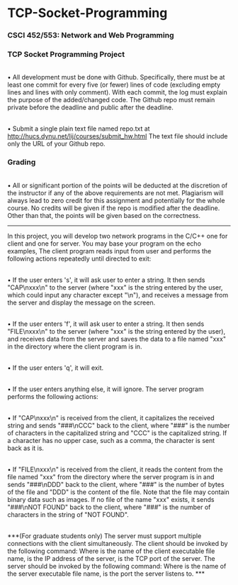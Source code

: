 # TCP-Socket-Programming
### CSCI 452/553: Network and Web Programming
### TCP Socket Programming Project

<br> • All development must be done with Github. Specifically, there must be at least one commit
for every five (or fewer) lines of code (excluding empty lines and lines with only comment).
With each commit, the log must explain the purpose of the added/changed code. The Github
repo must remain private before the deadline and public after the deadline.

<br> • Submit a single plain text file named repo.txt at
http://hucs.dynu.net/lij/courses/submit_hw.html
The text file should include only the URL of your Github repo.

### Grading
<br> • All or significant portion of the points will be deducted at the discretion of the instructor if any
of the above requirements are not met. Plagiarism will always lead to zero credit for this
assignment and potentially for the whole course. No credits will be given if the repo is
modified after the deadline. Other than that, the points will be given based on the correctness.

___________________________________________________________________________________________________________
In this project, you will develop two network programs in the C/C++ one for client and one for
server. You may base your program on the echo examples,
The client program reads input from user and performs the following actions repeatedly until
directed to exit:

<br> • If the user enters 's', it will ask user to enter a string. It then sends "CAP\nxxx\n" to the server
(where "xxx" is the string entered by the user, which could input any character except "\n"),
and receives a message from the server and display the message on the screen.

<br> • If the user enters 'f', it will ask user to enter a string. It then sends "FILE\nxxx\n" to the server
(where "xxx" is the string entered by the user), and receives data from the server and saves
the data to a file named "xxx" in the directory where the client program is in.

<br> • If the user enters 'q', it will exit.

<br> • If the user enters anything else, it will ignore.
The server program performs the following actions:

<br> • If "CAP\nxxx\n" is received from the client, it capitalizes the received string and sends
"###\nCCC" back to the client, where "###" is the number of characters in the capitalized
string and "CCC" is the capitalized string. If a character has no upper case, such as a comma, 
the character is sent back as it is.

<br> • If "FILE\nxxx\n" is received from the client, it reads the content from the file named "xxx"
from the directory where the server program is in and sends "###\nDDD" back to the client,
where "###" is the number of bytes of the file and "DDD" is the content of the file. Note that
the file may contain binary data such as images. If no file of the name "xxx" exists, it sends
"###\nNOT FOUND" back to the client, where "###" is the number of characters in the string
of "NOT FOUND".

<br> ***(For graduate students only) The server must support multiple connections with the client
simultaneously.
The client should be invoked by the following command:
<client> <server IP> <server port>
Where <client> is the name of the client executable file name, <server IP> is the IP address
of the server, <server port> is the TCP port of the server.
The server should be invoked by the following command:
<server> <port>
Where <server> is the name of the server executable file name, <port> is the port the server
listens to. ***
